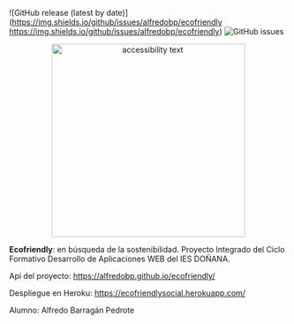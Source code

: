 
![GitHub release (latest by date)](https://img.shields.io/github/issues/alfredobp/ecofriendly https://img.shields.io/github/issues/alfredobp/ecofriendly)
![GitHub issues](https://img.shields.io/github/issues/alfredobp/ecofriendly)
<p align="center">

  <img src="https://ecofriendly.s3.eu-west-3.amazonaws.com/logo.png" width="350" alt="accessibility text">
</p>


**Ecofriendly**: en búsqueda de la sostenibilidad.
Proyecto Integrado del Ciclo Formativo Desarrollo de Aplicaciones WEB del IES DOÑANA.

Api del proyecto: https://alfredobp.github.io/ecofriendly/

Despliegue en Heroku: https://ecofriendlysocial.herokuapp.com/

Alumno: Alfredo Barragán Pedrote
